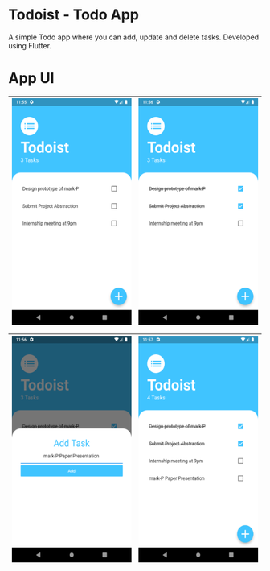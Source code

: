# Todoist - Todo App

A simple Todo app where you can add, update and delete tasks. Developed using Flutter.



# App UI

 <img align="left" alt="Splash Screen" src="assets/images/UI1.png" width="250px" height="450" /> | <img align="left" alt="Welcome Screen" src="assets/images/UI2.png" width="250px" height="450"/> 
| -------------------------------------------------------------------------------------------------------------------------------------------------- | ---------------------------------------------------------------------------------------------------------------------------------------------------- 

 <img align="left" alt="Splash Screen" src="assets/images/UI3.png" width="250px" height="450" /> | <img align="left" alt="Welcome Screen" src="assets/images/UI4.png" width="250px" height="450"/> 
| -------------------------------------------------------------------------------------------------------------------------------------------------- | ---------------------------------------------------------------------------------------------------------------------------------------------------- 
